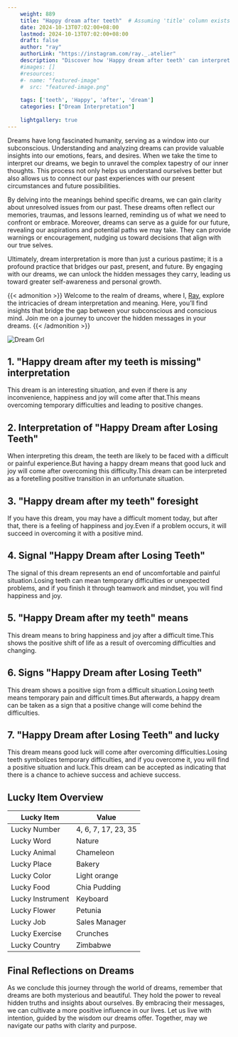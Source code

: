 ```yaml
---
    weight: 889
    title: "Happy dream after teeth"  # Assuming 'title' column exists
    date: 2024-10-13T07:02:00+08:00
    lastmod: 2024-10-13T07:02:00+08:00
    draft: false
    author: "ray"
    authorLink: "https://instagram.com/ray._.atelier"
    description: "Discover how 'Happy dream after teeth' can interpret your future and uncover its significant meanings in your life."
    #images: []
    #resources:
    #- name: "featured-image"
    #  src: "featured-image.png"
    
    tags: ['teeth', 'Happy', 'after', 'dream']
    categories: ["Dream Interpretation"]
    
    lightgallery: true
---
```

    
Dreams have long fascinated humanity, serving as a window into our subconscious. Understanding and analyzing dreams can provide valuable insights into our emotions, fears, and desires. When we take the time to interpret our dreams, we begin to unravel the complex tapestry of our inner thoughts. This process not only helps us understand ourselves better but also allows us to connect our past experiences with our present circumstances and future possibilities.

By delving into the meanings behind specific dreams, we can gain clarity about unresolved issues from our past. These dreams often reflect our memories, traumas, and lessons learned, reminding us of what we need to confront or embrace. Moreover, dreams can serve as a guide for our future, revealing our aspirations and potential paths we may take. They can provide warnings or encouragement, nudging us toward decisions that align with our true selves.

Ultimately, dream interpretation is more than just a curious pastime; it is a profound practice that bridges our past, present, and future. By engaging with our dreams, we can unlock the hidden messages they carry, leading us toward greater self-awareness and personal growth.

{{< admonition >}}
Welcome to the realm of dreams, where I, [Ray](https://instagram.com/ray._.atelier), explore the intricacies of dream interpretation and meaning. Here, you’ll find insights that bridge the gap between your subconscious and conscious mind. Join me on a journey to uncover the hidden messages in your dreams.
{{< /admonition >}}

![Dream Grl](https://cdn.pixabay.com/photo/2017/11/02/03/35/gothic-2910057_1280.jpg "Dream Grl")

## 1. "Happy dream after my teeth is missing" interpretation
This dream is an interesting situation, and even if there is any inconvenience, happiness and joy will come after that.This means overcoming temporary difficulties and leading to positive changes.

## 2. Interpretation of "Happy Dream after Losing Teeth"
When interpreting this dream, the teeth are likely to be faced with a difficult or painful experience.But having a happy dream means that good luck and joy will come after overcoming this difficulty.This dream can be interpreted as a foretelling positive transition in an unfortunate situation.

## 3. "Happy dream after my teeth" foresight
If you have this dream, you may have a difficult moment today, but after that, there is a feeling of happiness and joy.Even if a problem occurs, it will succeed in overcoming it with a positive mind.

## 4. Signal "Happy Dream after Losing Teeth"
The signal of this dream represents an end of uncomfortable and painful situation.Losing teeth can mean temporary difficulties or unexpected problems, and if you finish it through teamwork and mindset, you will find happiness and joy.

## 5. "Happy Dream after my teeth" means
This dream means to bring happiness and joy after a difficult time.This shows the positive shift of life as a result of overcoming difficulties and changing.

## 6. Signs "Happy Dream after Losing Teeth"
This dream shows a positive sign from a difficult situation.Losing teeth means temporary pain and difficult times.But afterwards, a happy dream can be taken as a sign that a positive change will come behind the difficulties.

## 7. "Happy Dream after Losing Teeth" and lucky
This dream means good luck will come after overcoming difficulties.Losing teeth symbolizes temporary difficulties, and if you overcome it, you will find a positive situation and luck.This dream can be accepted as indicating that there is a chance to achieve success and achieve success.

## Lucky Item Overview
| Lucky Item          | Value              |
|---------------|--------------------|
| Lucky Number        | 4, 6, 7, 17, 23, 35  |
| Lucky Word          | Nature |
| Lucky Animal        | Chameleon |
| Lucky Place         | Bakery     |
| Lucky Color         | Light orange     |
| Lucky Food          | Chia Pudding      |
| Lucky Instrument    | Keyboard |
| Lucky Flower        | Petunia    |
| Lucky Job           | Sales Manager       |
| Lucky Exercise      | Crunches  |
| Lucky Country       | Zimbabwe    |


##  Final Reflections on Dreams

As we conclude this journey through the world of dreams, remember that dreams are both mysterious and beautiful. They hold the power to reveal hidden truths and insights about ourselves. By embracing their messages, we can cultivate a more positive influence in our lives. Let us live with intention, guided by the wisdom our dreams offer. Together, may we navigate our paths with clarity and purpose.

